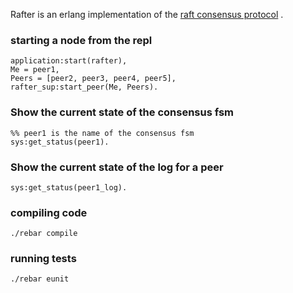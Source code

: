 Rafter is an erlang implementation of the [raft consensus protocol](https://ramcloud.stanford.edu/wiki/download/attachments/11370504/raft.pdf) .


### starting a node from the repl

    application:start(rafter),
    Me = peer1,
    Peers = [peer2, peer3, peer4, peer5],
    rafter_sup:start_peer(Me, Peers).

### Show the current state of the consensus fsm

    %% peer1 is the name of the consensus fsm
    sys:get_status(peer1).  

### Show the current state of the log for a peer
    
    sys:get_status(peer1_log).

### compiling code

    ./rebar compile

### running tests

    ./rebar eunit
